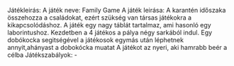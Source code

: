 Játékleirás:
A játék neve: Family Game
A játék leirása: A karantén időszaka összehozza a családokat, ezért szükség van társas játékokra a kikapcsolódáshoz.
				 A játék egy nagy táblát tartalmaz, ami hasonló egy laborintushoz.
				 Kezdetben a 4 játékos a pálya négy sarkából indul.
				 Egy dobókocka segitségével a játékosok egymás után léphetnek annyit,ahányast a dobokócka muatat
				 A játékot az nyeri, aki hamrabb beér a célba
Játékszabályok: -